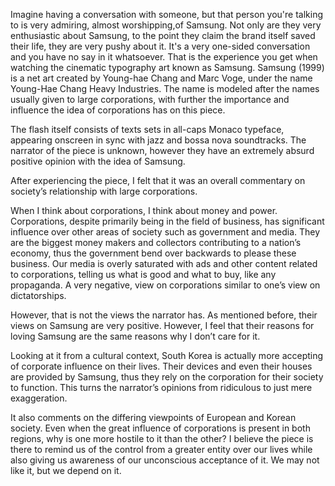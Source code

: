 Imagine having a conversation with someone, but that person you're talking to is very admiring, almost worshipping,of Samsung. Not only are they very enthusiastic about Samsung, to the point they claim the brand itself saved their life, they are very pushy about it. It's a very one-sided conversation and you have no say in it whatsoever. That is the experience you get when watching the cinematic typography art known as Samsung. Samsung (1999) is a net art created by Young-hae Chang and Marc Voge, under the name Young-Hae Chang Heavy Industries. The name is modeled after the names usually given to large corporations, with further the importance and influence the idea of corporations has on this piece.

The flash itself consists of texts sets in all-caps Monaco typeface, appearing onscreen in sync with jazz and bossa nova soundtracks. The narrator of the piece is unknown, however they have an extremely absurd positive opinion with the idea of Samsung.

After experiencing the piece, I felt that it was an overall commentary on society’s relationship with large corporations. 

When I think about corporations, I think about money and power. Corporations, despite primarily being in the field of business, has significant influence over other areas of society such as government and media. They are the biggest money makers and collectors contributing to a nation’s economy, thus the government bend over backwards to please these business. Our media is overly saturated with ads and other content related to corporations, telling us what is good and what to buy, like any propaganda. A very negative, view on corporations similar to one’s view on dictatorships.

However, that is not the views the narrator has. As mentioned before, their views on Samsung are very positive. However, I feel that their reasons for loving Samsung are the same reasons why I don’t care for it.

Looking at it from a cultural context, South Korea is actually more accepting of corporate influence on their lives. Their devices and even their houses are provided by Samsung, thus they rely on the corporation for their society to function. This turns the narrator’s opinions from ridiculous to just mere exaggeration. 

It also comments on the differing viewpoints of European and Korean society. Even when the great influence of corporations is present in both regions, why is one more hostile to it than the other? I believe the piece is there to remind us  of the control from a greater entity over our lives while also giving us awareness of our unconscious acceptance of it. We may not like it, but we depend on it.
